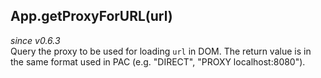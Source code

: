 ## App.getProxyForURL(url)

_since v0.6.3_  
Query the proxy to be used for loading `url` in DOM. The return value is in the same format used in PAC (e.g. "DIRECT", "PROXY localhost:8080").